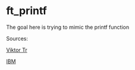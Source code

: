 # ft_printf

The goal here is trying to mimic the printf function

Sources: 

[Viktor Tr](https://medium.com/@turman1701/va-list-in-c-exploring-ft-printf-bb2a19fcd128)

[IBM](https://www.ibm.com/docs/en/i/7.2?topic=functions-printf-print-formatted-characters)
